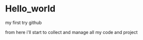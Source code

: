 # Hello_world
my first try github

from here i'll start to collect and manage all my code and project
